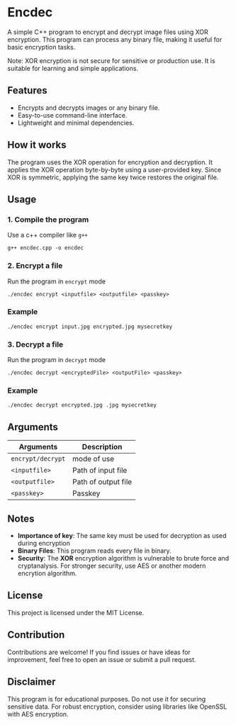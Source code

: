 # Encdec
A simple C++ program to encrypt and decrypt image files using XOR encryption. This program can process any binary file, making it useful for basic encryption tasks.

  Note: XOR encryption is not secure for sensitive or production use. It is suitable for learning and simple applications.

## Features

- Encrypts and decrypts images or any binary file.
- Easy-to-use command-line interface.
- Lightweight and minimal dependencies.

## How it works
The program uses the XOR operation for encryption and decryption. It applies the XOR operation byte-by-byte using a user-provided key. Since XOR is symmetric, applying the same key twice restores the original file.

## Usage
### 1. Compile the program
Use a c++ compiler like `g++`
```
g++ encdec.cpp -o encdec
```
### 2. Encrypt a file
Run the program in `encrypt` mode
```
./encdec encrypt <inputfile> <outputfile> <passkey>
```
### Example
```
./encdec encrypt input.jpg encrypted.jpg mysecretkey
```
### 3. Decrypt a file
Run the program in  `decrypt` mode
```
./encdec decrypt <encryptedFile> <outputFile> <passkey>
```
### Example
```
./encdec decrypt encrypted.jpg .jpg mysecretkey
```
## Arguments
| Arguments | Description |
| --------- | ----------- |
| `encrypt/decrypt` | mode of use |
| `<inputfile>` | Path of input file |
| `<outputfile>` | Path of output file |
| `<passkey>` | Passkey |

## Notes
- **Importance of key**: The same key must be used for decryption as used during encryption
- **Binary Files**: This program reads every file in binary.
- **Security**: The **XOR** encryption algorithm is vulnerable to brute force and cryptanalysis. For stronger security, use AES or another modern encrytion algorithm.
## License
This project is licensed under the MIT License.
## Contribution
Contributions are welcome! If you find issues or have ideas for improvement, feel free to open an issue or submit a pull request.
## Disclaimer
This program is for educational purposes. Do not use it for securing sensitive data. For robust encryption, consider using libraries like OpenSSL with AES encryption.

